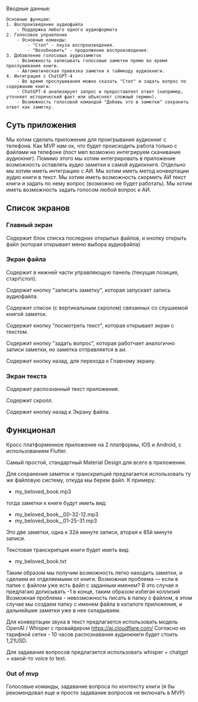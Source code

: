 Вводные данные:
```
Основные функции:
1. Воспроизведение аудиофайла
    - Поддержка любого одного аудиоформата
2. Голосовое управление
    - Основные команды:
        - "Стоп" - пауза воспроизведения.
        - "Возобновить" - продолжение воспроизведения.
3. Добавление голосовых аудиозаметок
    - Возможность записывать голосовые заметки прямо во время прослушивания книги.
    - Автоматическая привязка заметки к таймкоду аудиокниги.
4. Интеграция с ChatGPT-4    
    - Во время прослушивания можно сказать "Стоп" и задать вопрос по содержанию книги.
    - ChatGPT-4 анализирует запрос и предоставляет ответ (например, уточняет исторический факт или объясняет сложный термин).
    - Возможность голосовой командой "Добавь это в заметки" сохранить ответ как заметку.
```

## Суть приложения
Мы хотим сделать приложение для проигрывания аудиокниг с телефона. Как MVP нам ок, что будет происходить работа только с файлами на телефоне (пост мвп возможно интегрируем скачивание аудиокниг). Помимо этого мы хотим интегрировать в приложение возможность оставлять аудио заметки к самой аудиокниге. Отдельно мы хотим иметь интеграцию с АИ. Мы хотим иметь метод конвертации аудио книги в текст. Мы хотим иметь возможность скормить АИ текст книги и задать по нему вопрос (возможно не будет работать). Мы хотим иметь возможность задать голосом любой вопрос к АИ.
## Список экранов
### Главный экран
Содержит блок списка последних открытых файлов, и кнопку открыть файл (которая открывает меню выбора аудиофайла)
### Экран файла
Содержит в нижней части управляющую панель (текущая позиция, старт\стоп).

Содержит кнопку "записать заметку", которая запускает запись аудиофайла.

Содержит список (с вертикальным скролом) связанных со слушаемой книгой заметок.

Содержит кнопку "посмотреть текст", которая открывает экран с текстом.

Содержит кнопку "задать вопрос", которая работчает аналогично записи заметки, но заметка отправляется в аи.

Содержит кнопку назад, для перехода к Главному экрану.

### Экран текста
Содержит распознанный текст приложения.

Содержит скролл.

Содержит кнопку назад к Экрану файла.

## Функционал
Кросс платформенное приложение на 2 платформы, IOS и Android, с использованием Flutter.

Самый простой, стандартный Material Design для всего в приложении.

Для сохранения заметок и транскрипций предлагается использовать ту же файловую систему, откуда мы берем файл. К примеру:
- my_beloved_book.mp3

тогда заметки к книге будут иметь вид:
- my_beloved_book__00-32-12.mp3
- my_beloved_book__01-25-31.mp3

Это две заметки, одна к 32й минуте записи, вторая к 85й минуте записи.

Текстовая транскрипция книги будет иметь вид:
- my_beloved_book.txt

Таким образом мы получим возможность легко находить заметки, и сделаем их отделяемыми от книги. Возможная проблема — если в папке с файлом уже есть файл с заданным именем? В это случае я предлагаю дописывать -1 в конце, таким образом избегая коллизий
Возможная проблема - невозможность писать в папку с файлом, в этом случае мы создаем папку с именем файла в каталоге приложения, и дальнейшие заметки уже в нее складываем.

Для конвертации звука в текст предлагается использовать модель OpenAI / Whisper с провайдером 
https://ai.cloudflare.com/
Согласно их тарифной сетки - 10 часов распознавания аудиокниги будет стоить 1,21USD.

Для задавания вопросов предлагается использовать whisper + chatgpt + какой-то voice to text.

### Out of mvp
Голосовые команды, задавание вопроса по контексту книги (я бы рекомендовал еще и просто задавание вопросов не включать в MVP)